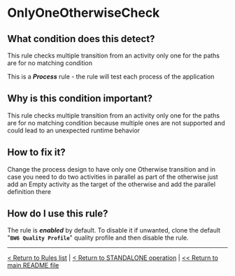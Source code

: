 # OnlyOneOtherwiseCheck

## What condition does this detect?

This rule checks multiple transition from an activity only one for the paths are for no matching condition

This is a ***Process*** rule - the rule will test each process of the application

## Why is this condition important?

This rule checks multiple transition from an activity only one for the paths are for no matching condition because multiple ones are not supported and could lead to an unexpected runtime behavior

## How to fix it?

Change the process design to have only one Otherwise transition and in case you need to do two activities in parallel as part of the otherwise just add an Empty activity as the target of the otherwise and add the parallel definition there

## How do I use this rule?

The rule is **_enabled_** by default. To disable it if unwanted, clone the default "**`BW6 Quality Profile`**" quality profile and then disable the rule.

---
[< Return to Rules list](./RULES.md) | [< Return to STANDALONE operation](../STANDALONE.md) | [<< Return to main README file](../../README.md)

